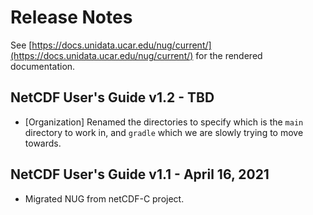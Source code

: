 # Release Notes

See [https://docs.unidata.ucar.edu/nug/current/](https://docs.unidata.ucar.edu/nug/current/) for the rendered documentation.

## NetCDF User's Guide v1.2 - TBD

* [Organization] Renamed the directories to specify which is the `main` directory to work in, and `gradle` which we are slowly trying to move towards.

## NetCDF User's Guide v1.1 - April 16, 2021

* Migrated NUG from netCDF-C project.
